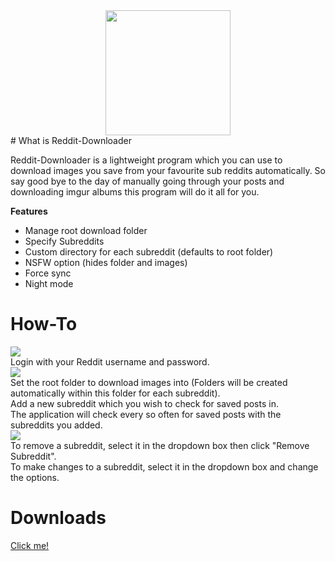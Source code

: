 <div style="text-align:center"><img src ="https://upload.wikimedia.org/wikipedia/en/thumb/8/82/Reddit_logo_and_wordmark.svg/1280px-Reddit_logo_and_wordmark.svg.png" width="200px"/></div>
# What is Reddit-Downloader

Reddit-Downloader is a lightweight program which you can use to download images you save from your favourite sub reddits automatically. So say good bye to the day of manually going through your posts and downloading imgur albums this program will do it all for you.

**Features**
- Manage root download folder
- Specify Subreddits
- Custom directory for each subreddit (defaults to root folder)
- NSFW option (hides folder and images)
- Force sync
- Night mode

# How-To
![](http://i.imgur.com/he7ZR3H.png?1)  
Login with your Reddit username and password.  
![](http://i.imgur.com/9XFL1oN.png)  
Set the root folder to download images into (Folders will be created automatically within this folder for each subreddit).  
Add a new subreddit which you wish to check for saved posts in.  
The application will check every so often for saved posts with the subreddits you added.  
![](http://i.imgur.com/HVCXQd3.png)  
To remove a subreddit, select it in the dropdown box then click "Remove Subreddit".  
To make changes to a subreddit, select it in the dropdown box and change the options.  

# Downloads
[Click me!](https://github.com/GlossyPanther/Reddit-Downloader/releases)